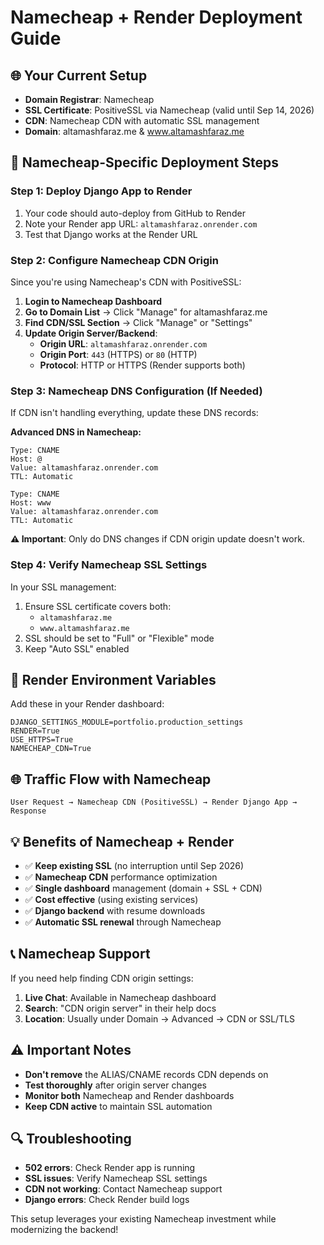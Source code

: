 # Namecheap + Render Deployment Guide

## 🌐 Your Current Setup
- **Domain Registrar**: Namecheap
- **SSL Certificate**: PositiveSSL via Namecheap (valid until Sep 14, 2026)
- **CDN**: Namecheap CDN with automatic SSL management
- **Domain**: altamashfaraz.me & www.altamashfaraz.me

## 🚀 Namecheap-Specific Deployment Steps

### Step 1: Deploy Django App to Render
1. Your code should auto-deploy from GitHub to Render
2. Note your Render app URL: `altamashfaraz.onrender.com`
3. Test that Django works at the Render URL

### Step 2: Configure Namecheap CDN Origin
Since you're using Namecheap's CDN with PositiveSSL:

1. **Login to Namecheap Dashboard**
2. **Go to Domain List** → Click "Manage" for altamashfaraz.me
3. **Find CDN/SSL Section** → Click "Manage" or "Settings"
4. **Update Origin Server/Backend**:
   - **Origin URL**: `altamashfaraz.onrender.com`
   - **Origin Port**: `443` (HTTPS) or `80` (HTTP)
   - **Protocol**: HTTP or HTTPS (Render supports both)

### Step 3: Namecheap DNS Configuration (If Needed)
If CDN isn't handling everything, update these DNS records:

**Advanced DNS in Namecheap:**
```
Type: CNAME
Host: @
Value: altamashfaraz.onrender.com
TTL: Automatic

Type: CNAME  
Host: www
Value: altamashfaraz.onrender.com
TTL: Automatic
```

**⚠️ Important**: Only do DNS changes if CDN origin update doesn't work.

### Step 4: Verify Namecheap SSL Settings
In your SSL management:
1. Ensure SSL certificate covers both:
   - `altamashfaraz.me`
   - `www.altamashfaraz.me`
2. SSL should be set to "Full" or "Flexible" mode
3. Keep "Auto SSL" enabled

## 🔧 Render Environment Variables
Add these in your Render dashboard:
```
DJANGO_SETTINGS_MODULE=portfolio.production_settings
RENDER=True  
USE_HTTPS=True
NAMECHEAP_CDN=True
```

## 🌐 Traffic Flow with Namecheap
```
User Request → Namecheap CDN (PositiveSSL) → Render Django App → Response
```

## 💡 Benefits of Namecheap + Render
- ✅ **Keep existing SSL** (no interruption until Sep 2026)
- ✅ **Namecheap CDN** performance optimization  
- ✅ **Single dashboard** management (domain + SSL + CDN)
- ✅ **Cost effective** (using existing services)
- ✅ **Django backend** with resume downloads
- ✅ **Automatic SSL renewal** through Namecheap

## 📞 Namecheap Support
If you need help finding CDN origin settings:
1. **Live Chat**: Available in Namecheap dashboard
2. **Search**: "CDN origin server" in their help docs
3. **Location**: Usually under Domain → Advanced → CDN or SSL/TLS

## ⚠️ Important Notes
- **Don't remove** the ALIAS/CNAME records CDN depends on
- **Test thoroughly** after origin server changes
- **Monitor both** Namecheap and Render dashboards
- **Keep CDN active** to maintain SSL automation

## 🔍 Troubleshooting
- **502 errors**: Check Render app is running
- **SSL issues**: Verify Namecheap SSL settings  
- **CDN not working**: Contact Namecheap support
- **Django errors**: Check Render build logs

This setup leverages your existing Namecheap investment while modernizing the backend!